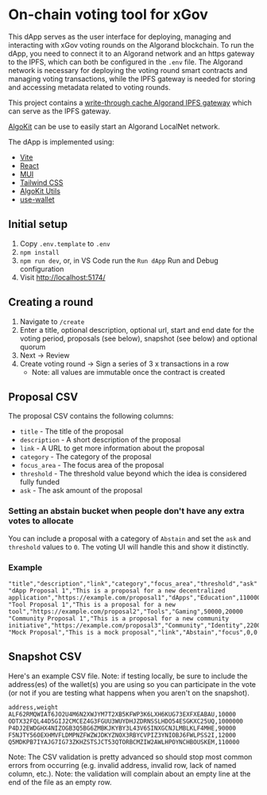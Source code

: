 # On-chain voting tool for xGov

This dApp serves as the user interface for deploying, managing and interacting with xGov voting rounds on the Algorand blockchain. To run the dApp, you need to connect it to an Algorand network and an https gateway to the IPFS, which can both be configured in the `.env` file. The Algorand network is necessary for deploying the voting round smart contracts and managing voting transactions, while the IPFS gateway is needed for storing and accessing metadata related to voting rounds.

This project contains a [write-through cache Algorand IPFS gateway](../voting-metadata-api/README.md) which can serve as the IPFS gateway.

[AlgoKit](https://github.com/algorandfoundation/algokit-cli#install) can be use to easily start an Algorand LocalNet network.

The dApp is implemented using:

- [Vite](https://vitejs.dev/)
- [React](https://react.dev/)
- [MUI](https://mui.com/)
- [Tailwind CSS](https://tailwindcss.com/)
- [AlgoKit Utils](https://github.com/algorandfoundation/algokit-utils-ts)
- [use-wallet](https://github.com/TxnLab/use-wallet)

## Initial setup

1. Copy `.env.template` to `.env`
2. `npm install`
3. `npm run dev`, or, in VS Code run the `Run dApp` Run and Debug configuration
4. Visit <http://localhost:5174/>

## Creating a round

1. Navigate to `/create`
2. Enter a title, optional description, optional url, start and end date for the voting period, proposals (see below), snapshot (see below) and optional quorum
3. Next -> Review
4. Create voting round -> Sign a series of 3 x transactions in a row
   - Note: all values are immutable once the contract is created

## Proposal CSV

The proposal CSV contains the following columns:

- `title` - The title of the proposal
- `description` - A short description of the proposal
- `link` - A URL to get more information about the proposal
- `category` - The category of the proposal
- `focus_area` - The focus area of the proposal
- `threshold` - The threshold value beyond which the idea is considered fully funded
- `ask` - The ask amount of the proposal

### Setting an abstain bucket when people don't have any extra votes to allocate

You can include a proposal with a category of `Abstain` and set the `ask` and `threshold` values to `0`. The voting UI will handle this and show it distinctly.

### Example

```csv
"title","description","link","category","focus_area","threshold","ask"
"dApp Proposal 1","This is a proposal for a new decentralized application","https://example.com/proposal1","dApps","Education",110000,50000
"Tool Proposal 1","This is a proposal for a new tool","https://example.com/proposal2","Tools","Gaming",50000,20000
"Community Proposal 1","This is a proposal for a new community initiative","https://example.com/proposal3","Community","Identity",2200000,100000
"Mock Proposal","This is a mock proposal","link","Abstain","focus",0,0
```

## Snapshot CSV

Here's an example CSV file. Note: if testing locally, be sure to include the address(es) of the wallet(s) you are using so you can participate in the vote (or not if you are testing what happens when you aren't on the snapshot).

```csv
address,weight
ALF62RMQWIAT6JO2U4M6N2XWJYM7T2XB5KFWP3K6LXH6KUG73EXFXEABAU,10000
ODTX32FQL44D5GIJ2CMCEZ4G3FGUU3WUYDHJZDRNSSLHDO54ESGKXC25UQ,1000000
P4DJ2EWDGHX4NIZOGB3Q5BG6ZMBKJKYBY3L43V6SINXGCNJLMBLKLF4MHE,90000
F5NJTY56OEXHMVFLDMPNZFWZWJDKYZNOX3RBYCVPIZ3YNIOBJ6FWLPSS2I,12000
Q5MDKPB7IYAJG7IG73ZKHZSTSJCT53QTORBCMZIW2AWLHPOYNCHBOUSKEM,110000
```

Note: The CSV validation is pretty advanced so should stop most common errors from occurring (e.g. invalid address, invalid row, lack of named column, etc.). Note: the validation will complain about an empty line at the end of the file as an empty row.
